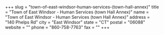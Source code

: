 +++
slug = "town-of-east-windsor-human-services-(town-hall-annex)"
title = "Town of East Windsor - Human Services (town Hall Annex)"
name = "Town of East Windsor - Human Services (town Hall Annex)"
address = "140 Phelps Rd"
city = "East Windsor"
state = "CT"
postal = "06088"
website = ""
phone = "860-758-7763"
fax = ""
+++
